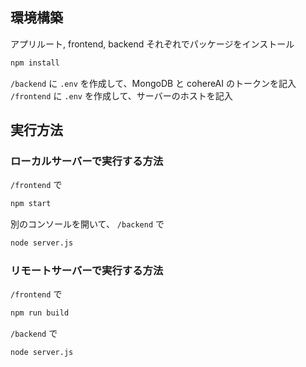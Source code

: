 ## 環境構築
アプリルート, frontend, backend それぞれでパッケージをインストール
``` bash
npm install
```

`/backend` に `.env` を作成して、MongoDB と cohereAI のトークンを記入
`/frontend` に `.env` を作成して、サーバーのホストを記入

## 実行方法
### ローカルサーバーで実行する方法
`/frontend` で
``` bash
npm start
```

別のコンソールを開いて、
`/backend` で
``` bash
node server.js
```

### リモートサーバーで実行する方法
`/frontend` で
``` bash
npm run build
```

`/backend` で
``` bash
node server.js
```
